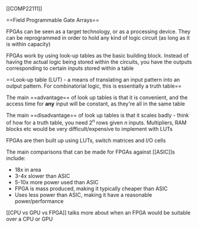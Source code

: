 [[COMP22111]]

==Field Programmable Gate Arrays==

FPGAs can be seen as a target technology, or as a processing device. They can be reprogrammed in order to hold any kind of logic circuit (as long as it is within capacity)

FPGAs work by using look-up tables as the basic building block. Instead of having the actual logic being stored within the circuits, you have the outputs corresponding to certain inputs stored within a table

==Look-up table (LUT) - a means of translating an input pattern into an output pattern. For combinatorial logic, this is essentially a truth table==

The main ==advantage== of look up tables is that it is convenient, and the access time for **any** input will be constant, as they're all in the same table

The main ==disadvantage== of look up tables is that it scales badly - think of how for a truth table, you need $2^n$ rows given $n$ inputs. Multipliers, RAM blocks etc would be very difficult/expensive to implement with LUTs

FPGAs are then built up using LUTs, switch matrices and I/O cells

The main comparisons that can be made for FPGAs against [[ASIC]]s include:
- 18x in area
- 3-4x slower than ASIC
- 5-10x more power used than ASIC
- FPGA is mass produced, making it typically cheaper than ASIC
- Uses less power than ASIC, making it have a reasonable power/performance

[[CPU vs GPU vs FPGA]] talks more about when an FPGA would be suitable over a CPU or GPU